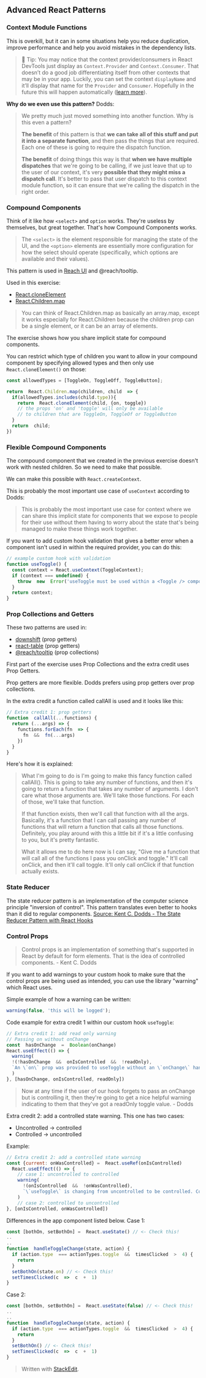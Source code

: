 ## Advanced React Patterns

### Context Module Functions

This is overkill, but it can in some situations help you reduce duplication, improve performance and help you avoid mistakes in the dependency lists.

>🦉 Tip: You may notice that the context provider/consumers in React DevTools just display as `Context.Provider` and `Context.Consumer`. That doesn’t do a good job differentiating itself from other contexts that may be in your app. Luckily, you can set the context `displayName` and it’ll display that name for the `Provider` and `Consumer`. Hopefully in the future this will happen automatically ([learn more](https://github.com/babel/babel/issues/11241)).

**Why do we even use this pattern?**
Dodds:
> We pretty much just moved something into another function. Why is this even a pattern?
> 
> **The benefit** of this pattern is that **we can take all of this stuff and put it into a separate function**, and then pass the things that are required. Each one of these is going to require the dispatch function.
> 
> **The benefit** of doing things this way is that **when we have multiple dispatches** that we're going to be calling, if we just leave that up to the user of our context, it's very **possible that they might miss a dispatch call**. It's better to pass that user dispatch to this context module function, so it can ensure that we're calling the dispatch in the right order.

### Compound Components

Think of it like how `<select>` and `option` works. They're useless by themselves, but great together. That's how Compound Components works.

>The `<select>` is the element responsible for managing the state of the UI, and the `<option>` elements are essentially more configuration for how the select should operate (specifically, which options are available and their values).

This pattern is used in [Reach UI](https://reach.tech/) and @reach/tooltip.

Used in this exercise: 
- [React.cloneElement](https://reactjs.org/docs/react-api.html#cloneelement)
- [React.Children.map](https://reactjs.org/docs/react-api.html#reactchildren)

> You can think of React.Children.map as basically an array.map, except it works especially for React.Children because the children prop can be a single element, or it can be an array of elements.

The exercise shows how you share implicit state for compound components.

You can restrict which type of children you want to allow in your compound component by specifying allowed types and then only use `React.cloneElement()` on those:

```js
const allowedTypes = [ToggleOn, ToggleOff, ToggleButton];

return  React.Children.map(children, child  => {
  if(allowedTypes.includes(child.type)){
    return  React.cloneElement(child, {on, toggle})
    // the props 'on' and 'toggle' will only be available
    // to children that are ToggleOn, ToggleOf or ToggleButton
  }
  return  child;
})
```

### Flexible Compound Components

The compound component that we created in the previous exercise doesn't work with nested children. So we need to make that possible.

We can make this possible with `React.createContext`.

This is probably the most important use case of `useContext` according to Dodds:
>This is probably the most important use case for context where we can share this implicit state for components that we expose to people for their use without them having to worry about the state that's being managed to make these things work together.

If you want to add custom hook validation that gives a better error when a component isn't used in within the required provider, you can do this:
```js
// example custom hook with validation
function useToggle() {
  const context = React.useContext(ToggleContext);
  if (context === undefined) {
    throw  new  Error('useToggle must be used within a <Toggle /> component');
  }
  return context;
}
```

### Prop Collections and Getters

These two patterns are used in:
* [downshift](https://github.com/downshift-js/downshift) (prop getters)
* [react-table](https://github.com/tannerlinsley/react-table) (prop getters)
* [@reach/tooltip](https://reacttraining.com/reach-ui/tooltip) (prop collections)

First part of the exercise uses Prop Collections and the extra credit uses Prop Getters.

Prop getters are more flexible. Dodds prefers using prop getters over prop collections.

In the extra credit a function called callAll is used and it looks like this:
```js
// Extra credit 1: prop getters
function  callAll(...functions) {
  return (...args) => {
    functions.forEach(fn  => {
      fn  &&  fn(...args)
    })
  }
}
````
Here's how it is explained:
>What I'm going to do is I'm going to make this fancy function called callAll(). This is going to take any number of functions, and then it's going to return a function that takes any number of arguments. I don't care what those arguments are. We'll take those functions. For each of those, we'll take that function.
>
>If that function exists, then we'll call that function with all the args. Basically, it's a function that I can call passing any number of functions that will return a function that calls all those functions. Definitely, you play around with this a little bit if it's a little confusing to you, but it's pretty fantastic.
>
>What it allows me to do here now is I can say, "Give me a function that will call all of the functions I pass you onClick and toggle." It'll call onClick, and then it'll call toggle. It'll only call onClick if that function actually exists.

### State Reducer
The state reducer pattern is an implementation of the computer science principle "inversion of control". This pattern translates even better to hooks than it did to regular components. [Source: Kent C. Dodds - The State Reducer Pattern with React Hooks](https://kentcdodds.com/blog/the-state-reducer-pattern-with-react-hooks)

### Control Props

>Control props is an implementation of something that's supported in React by default for form elements. That is the idea of controlled components. - Kent C. Dodds

If you want to add warnings to your custom hook to make sure that the control props are being used as intended, you can use the library "warning" which React uses.

Simple example of how a warning can be written:
```js
warning(false, 'this will be logged');
```

Code example for extra credit 1 within our custom hook `useToggle`:
```js
// Extra credit 1: add read only warning
// Passing on without onChange
const  hasOnChange  =  Boolean(onChange)
React.useEffect(() => {
  warning(
  !(!hasOnChange  &&  onIsControlled  &&  !readOnly),
  `An \`on\` prop was provided to useToggle without an \`onChange\` handler. This will render a read-only toggle. If you want it to be mutable, use \`initialOn\`. Otherwise, set either \`onChange\` or \`readOnly\`.`,
  )
}, [hasOnChange, onIsControlled, readOnly])
```
>Now at any time if the user of our hook forgets to pass an onChange but is controlling it, then they're going to get a nice helpful warning indicating to them that they've got a readOnly toggle value. - Dodds

Extra credit 2: add a controlled state warning.
This one has two cases:
* Uncontrolled -> controlled
* Controlled -> uncontrolled

Example:
```js
// Extra credit 2: add a controlled state warning
const {current: onWasControlled} =  React.useRef(onIsControlled)
  React.useEffect(() => {
	// case 1: uncontrolled to controlled
    warning(
      !(onIsControlled  &&  !onWasControlled),
      `\`useToggle\` is changing from uncontrolled to be controlled. Components should not switch from uncontrolled to controlled (or vice versa). Decide between using a controlled or uncontrolled \`useToggle\` for the lifetime of the component. Check the \`on\` prop.`,
    )
    // case 2: controlled to uncontrolled
}, [onIsControlled, onWasControlled])
```

Differences in the app component listed below.
Case 1:
```js
const [bothOn, setBothOn] =  React.useState() // <- Check this!
..
..
function  handleToggleChange(state, action) {
  if (action.type  === actionTypes.toggle  &&  timesClicked  >  4) {
    return
  }
  setBothOn(state.on) // <- Check this!
  setTimesClicked(c  =>  c  +  1)
}
```
Case 2:
```js
const [bothOn, setBothOn] =  React.useState(false) // <- Check this!
..
..
function  handleToggleChange(state, action) {
  if (action.type  === actionTypes.toggle  &&  timesClicked  >  4) {
    return
  }
  setBothOn() // <- Check this!
  setTimesClicked(c  =>  c  +  1)
}
```



> Written with [StackEdit](https://stackedit.io/).
<!--stackedit_data:
eyJoaXN0b3J5IjpbMTczOTgxMTU4OSwtOTAyODQzNDk4LDE3ND
Q4NzE4ODksMTc2NzAwMzczNywtMTc3MDk3MDAwMSwtNzU2ODA0
OTU3LC0yOTczNjUxMjMsLTIxNDYxMzQwMjcsMTYzNzcyNzc4OC
wxMTM4ODMzNjYxLC0xOTc0NDk0MDA0LDE4ODU1NzY1NjIsMTEy
MjcyMzMyNywtNjU5NjYwMDQ0LC0zMTYyMTQzMTEsLTE5NjA2ND
YwODQsLTExNzQ1OTI3MzksNjkzOTA4MzI1LC0xMjA1MzkyOTM4
LC0xNjU5Njg1NDZdfQ==
-->